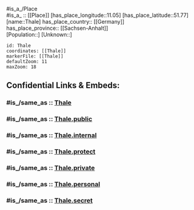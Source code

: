 ﻿---
confidential: public
isDeleted: false
location:
- 51.77
- 11.05
mapmarker: city
mapzoom:
- 7
- 12
SpocWebEntityId: 34841
tags:
- geo/City
type: City
---

#is_a_/Place  
#is_a_ :: [[Place]] 
[has_place_longitude::11.05] 
[has_place_latitude::51.77] 
[name::Thale] 
has_place_country:: [[Germany]]  
has_place_province:: [[Sachsen-Anhalt]]  
[Population::] 
[Unknown::] 


```leaflet
id: Thale
coordinates: [[Thale]] 
markerFile: [[Thale]] 
defaultZoom: 11 
maxZoom: 18
```


## Confidential Links & Embeds: 

### #is_/same_as :: [Thale](/_Standards/Earth/Continent/Europe/Europe~Central/Germany/Germany~East/Sachsen-Anhalt/counties~SA/Harz/cities~Harz/Thale.md) 

### #is_/same_as :: [Thale.public](/_public/Earth/Continent/Europe/Europe~Central/Germany/Germany~East/Sachsen-Anhalt/counties~SA/Harz/cities~Harz/Thale.public.md) 

### #is_/same_as :: [Thale.internal](/_internal/Earth/Continent/Europe/Europe~Central/Germany/Germany~East/Sachsen-Anhalt/counties~SA/Harz/cities~Harz/Thale.internal.md) 

### #is_/same_as :: [Thale.protect](/_protect/Earth/Continent/Europe/Europe~Central/Germany/Germany~East/Sachsen-Anhalt/counties~SA/Harz/cities~Harz/Thale.protect.md) 

### #is_/same_as :: [Thale.private](/_private/Earth/Continent/Europe/Europe~Central/Germany/Germany~East/Sachsen-Anhalt/counties~SA/Harz/cities~Harz/Thale.private.md) 

### #is_/same_as :: [Thale.personal](/_personal/Earth/Continent/Europe/Europe~Central/Germany/Germany~East/Sachsen-Anhalt/counties~SA/Harz/cities~Harz/Thale.personal.md) 

### #is_/same_as :: [Thale.secret](/_secret/Earth/Continent/Europe/Europe~Central/Germany/Germany~East/Sachsen-Anhalt/counties~SA/Harz/cities~Harz/Thale.secret.md)

